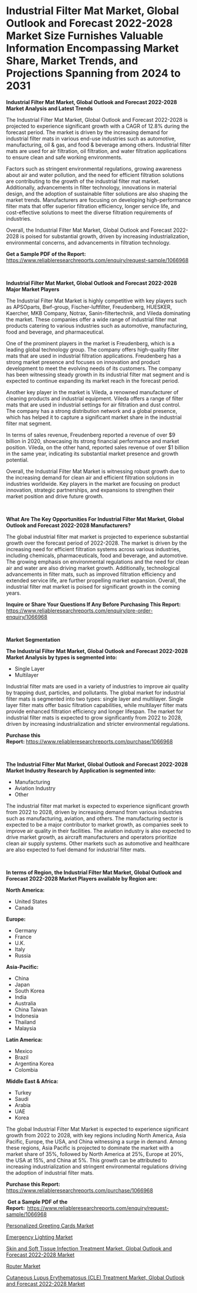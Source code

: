 <p><h1>Industrial Filter Mat Market, Global Outlook and Forecast 2022-2028 Market Size Furnishes Valuable Information Encompassing Market Share, Market Trends, and Projections Spanning from 2024 to 2031</h1></p><p><strong>Industrial Filter Mat Market, Global Outlook and Forecast 2022-2028 Market Analysis and Latest Trends</strong></p>
<p><p>The Industrial Filter Mat Market, Global Outlook and Forecast 2022-2028 is projected to experience significant growth with a CAGR of 12.8% during the forecast period. The market is driven by the increasing demand for industrial filter mats in various end-use industries such as automotive, manufacturing, oil & gas, and food & beverage among others. Industrial filter mats are used for air filtration, oil filtration, and water filtration applications to ensure clean and safe working environments.</p><p>Factors such as stringent environmental regulations, growing awareness about air and water pollution, and the need for efficient filtration solutions are contributing to the growth of the industrial filter mat market. Additionally, advancements in filter technology, innovations in material design, and the adoption of sustainable filter solutions are also shaping the market trends. Manufacturers are focusing on developing high-performance filter mats that offer superior filtration efficiency, longer service life, and cost-effective solutions to meet the diverse filtration requirements of industries.</p><p>Overall, the Industrial Filter Mat Market, Global Outlook and Forecast 2022-2028 is poised for substantial growth, driven by increasing industrialization, environmental concerns, and advancements in filtration technology.</p></p>
<p><strong>Get a Sample PDF of the Report:&nbsp;</strong> <a href="https://www.reliableresearchreports.com/enquiry/request-sample/1066968">https://www.reliableresearchreports.com/enquiry/request-sample/1066968</a></p>
<p>&nbsp;</p>
<p><strong>Industrial Filter Mat Market, Global Outlook and Forecast 2022-2028 Major Market Players</strong></p>
<p><p>The Industrial Filter Mat Market is highly competitive with key players such as APSOparts, Bwf-group, Fischer-luftfilter, Freudenberg, HUESKER, Kaercher, MKB Company, Notrax, Sanin-filtertechnik, and Vileda dominating the market. These companies offer a wide range of industrial filter mat products catering to various industries such as automotive, manufacturing, food and beverage, and pharmaceutical.</p><p>One of the prominent players in the market is Freudenberg, which is a leading global technology group. The company offers high-quality filter mats that are used in industrial filtration applications. Freudenberg has a strong market presence and focuses on innovation and product development to meet the evolving needs of its customers. The company has been witnessing steady growth in its industrial filter mat segment and is expected to continue expanding its market reach in the forecast period.</p><p>Another key player in the market is Vileda, a renowned manufacturer of cleaning products and industrial equipment. Vileda offers a range of filter mats that are used in industrial settings for air filtration and dust control. The company has a strong distribution network and a global presence, which has helped it to capture a significant market share in the industrial filter mat segment.</p><p>In terms of sales revenue, Freudenberg reported a revenue of over $9 billion in 2020, showcasing its strong financial performance and market position. Vileda, on the other hand, reported sales revenue of over $1 billion in the same year, indicating its substantial market presence and growth potential.</p><p>Overall, the Industrial Filter Mat Market is witnessing robust growth due to the increasing demand for clean air and efficient filtration solutions in industries worldwide. Key players in the market are focusing on product innovation, strategic partnerships, and expansions to strengthen their market position and drive future growth.</p></p>
<p>&nbsp;</p>
<p><strong>What Are The Key Opportunities For Industrial Filter Mat Market, Global Outlook and Forecast 2022-2028 Manufacturers?</strong></p>
<p><p>The global industrial filter mat market is projected to experience substantial growth over the forecast period of 2022-2028. The market is driven by the increasing need for efficient filtration systems across various industries, including chemicals, pharmaceuticals, food and beverage, and automotive. The growing emphasis on environmental regulations and the need for clean air and water are also driving market growth. Additionally, technological advancements in filter mats, such as improved filtration efficiency and extended service life, are further propelling market expansion. Overall, the industrial filter mat market is poised for significant growth in the coming years.</p></p>
<p><strong>Inquire or Share Your Questions If Any Before Purchasing This Report:</strong> <a href="https://www.reliableresearchreports.com/enquiry/pre-order-enquiry/1066968">https://www.reliableresearchreports.com/enquiry/pre-order-enquiry/1066968</a></p>
<p>&nbsp;</p>
<p><strong>Market Segmentation</strong></p>
<p><strong>The Industrial Filter Mat Market, Global Outlook and Forecast 2022-2028 Market Analysis by types is segmented into:</strong></p>
<p><ul><li>Single Layer</li><li>Multilayer</li></ul></p>
<p><p>Industrial filter mats are used in a variety of industries to improve air quality by trapping dust, particles, and pollutants. The global market for industrial filter mats is segmented into two types: single layer and multilayer. Single layer filter mats offer basic filtration capabilities, while multilayer filter mats provide enhanced filtration efficiency and longer lifespan. The market for industrial filter mats is expected to grow significantly from 2022 to 2028, driven by increasing industrialization and stricter environmental regulations.</p></p>
<p><strong>Purchase this Report:&nbsp;</strong><a href="https://www.reliableresearchreports.com/purchase/1066968">https://www.reliableresearchreports.com/purchase/1066968</a></p>
<p>&nbsp;</p>
<p><strong>The Industrial Filter Mat Market, Global Outlook and Forecast 2022-2028 Market Industry Research by Application is segmented into:</strong></p>
<p><ul><li>Manufacturing</li><li>Aviation Industry</li><li>Other</li></ul></p>
<p><p>The industrial filter mat market is expected to experience significant growth from 2022 to 2028, driven by increasing demand from various industries such as manufacturing, aviation, and others. The manufacturing sector is expected to be a major contributor to market growth, as companies seek to improve air quality in their facilities. The aviation industry is also expected to drive market growth, as aircraft manufacturers and operators prioritize clean air supply systems. Other markets such as automotive and healthcare are also expected to fuel demand for industrial filter mats.</p></p>
<p>&nbsp;</p>
<p><strong>In terms of Region, the Industrial Filter Mat Market, Global Outlook and Forecast 2022-2028 Market Players available by Region are:</strong></p>
<p>
    <p> <strong> North America: </strong>
        <ul>
            <li>United States</li>
            <li>Canada</li>
        </ul>
        </p> 
    <p> <strong> Europe: </strong>
        <ul>
            <li>Germany</li>
            <li>France</li>
            <li>U.K.</li>
            <li>Italy</li>
            <li>Russia</li>
        </ul>
        </p> 
    <p> <strong> Asia-Pacific: </strong>
        <ul>
            <li>China</li>
            <li>Japan</li>
            <li>South Korea</li>
            <li>India</li>
            <li>Australia</li>
            <li>China Taiwan</li>
            <li>Indonesia</li>
            <li>Thailand</li>
            <li>Malaysia</li>
        </ul>
        </p> 
    <p> <strong> Latin America: </strong>
        <ul>
            <li>Mexico</li>
            <li>Brazil</li>
            <li>Argentina Korea</li>
            <li>Colombia</li>
        </ul>
        </p> 
    <p> <strong> Middle East & Africa: </strong>
        <ul>
            <li>Turkey</li>
            <li>Saudi</li>
            <li>Arabia</li>
            <li>UAE</li>
            <li>Korea</li>
        </ul>
    </p>
    </p>
<p><p>The global Industrial Filter Mat Market is expected to experience significant growth from 2022 to 2028, with key regions including North America, Asia Pacific, Europe, the USA, and China witnessing a surge in demand. Among these regions, Asia Pacific is projected to dominate the market with a market share of 35%, followed by North America at 25%, Europe at 20%, the USA at 15%, and China at 5%. This growth can be attributed to increasing industrialization and stringent environmental regulations driving the adoption of industrial filter mats.</p></p>
<p><strong>Purchase this Report: </strong><a href="https://www.reliableresearchreports.com/purchase/1066968">https://www.reliableresearchreports.com/purchase/1066968</a></p>
<p>&nbsp;<strong>Get a Sample PDF of the Report:&nbsp;&nbsp;</strong><a href="https://www.reliableresearchreports.com/enquiry/request-sample/1066968">https://www.reliableresearchreports.com/enquiry/request-sample/1066968</a></p>
<p><strong></strong></p>
<p><p><a href="https://medium.com/@elyssablick/personalized-greeting-cards-market-insight-market-trends-growth-forecasted-from-2024-to-2031-17b7103379eb">Personalized Greeting Cards Market</a></p><p><a href="https://medium.com/@madiemurphy1990/emergency-lighting-market-comprehensive-assessment-by-type-application-and-geography-31fab4f9d0d4">Emergency Lighting Market</a></p><p><a href="https://github.com/YashRP12/Market-Research-Report-List-3/blob/main/skin-and-soft-tissue-infection-treatment-market-global-outlook-and-forecast-2022-2028-market.md">Skin and Soft Tissue Infection Treatment Market, Global Outlook and Forecast 2022-2028 Market</a></p><p><a href="https://medium.com/@madiemurphy1990/router-market-trends-and-market-analysis-forecasted-for-period-2024-2031-6971093003fb">Router Market</a></p><p><a href="https://github.com/santosh758595/Market-Research-Report-List-3/blob/main/cutaneous-lupus-erythematosus-cle-treatment-market-global-outlook-and-forecast-2022-2028-market.md">Cutaneous Lupus Erythematosus (CLE) Treatment Market, Global Outlook and Forecast 2022-2028 Market</a></p></p>